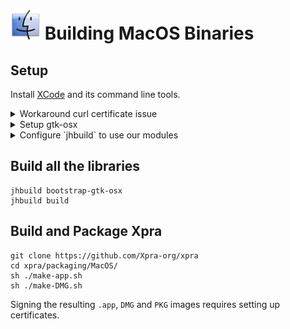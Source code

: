 # ![MacOS](../images/icons/osx.png) Building MacOS Binaries

## Setup
Install [XCode](https://developer.apple.com/xcode/) and its command line tools.

<details>
  <summary>Workaround curl certificate issue</summary>

This step is optional and only needed if curl fails to validate SSL connections.
```shell
curl -k -sSL http://curl.haxx.se/ca/cacert.pem >> cacert.pem
export CURL_CA_BUNDLE=`pwd`/cacert.pem
export SSL_CERT_FILE=`pwd`/cacert.pem
```
On some older versions of MacOS, you may also need:
```shell
git config --global http.sslverify "false"
```
At least initially.
</details>

<details>
  <summary>Setup gtk-osx</summary>

Download the latest version of the [gtk-osx](https://wiki.gnome.org/Projects/GTK/OSX/Building) setup script and run it:
```shell
curl https://raw.githubusercontent.com/Xpra-org/gtk-osx-build/master/gtk-osx-setup.sh
sh gtk-osx-setup.sh
```
This will have installed `jhbuild` in `~/.new_local/bin`, so let's add this to our `$PATH`:
```shell
export PATH=$PATH:~/.new_local/bin/
```
</details>
<details>
  <summary>Configure `jhbuild` to use our modules</summary>

```shell
curl -o ~/.jhbuildrc-custom \
     https://raw.githubusercontent.com/Xpra-org/gtk-osx-build/master/jhbuildrc-custom-xpra
```
Download everything required for the build:
```shell
jhbuild update
```

Optional: install [pandoc](https://pandoc.org/installing.html#macos)
</details>

## Build all the libraries
```shell
jhbuild bootstrap-gtk-osx
jhbuild build
```

## Build and Package Xpra
```shell
git clone https://github.com/Xpra-org/xpra
cd xpra/packaging/MacOS/
sh ./make-app.sh
sh ./make-DMG.sh
```
Signing the resulting `.app`, `DMG` and `PKG` images requires setting up certificates.
